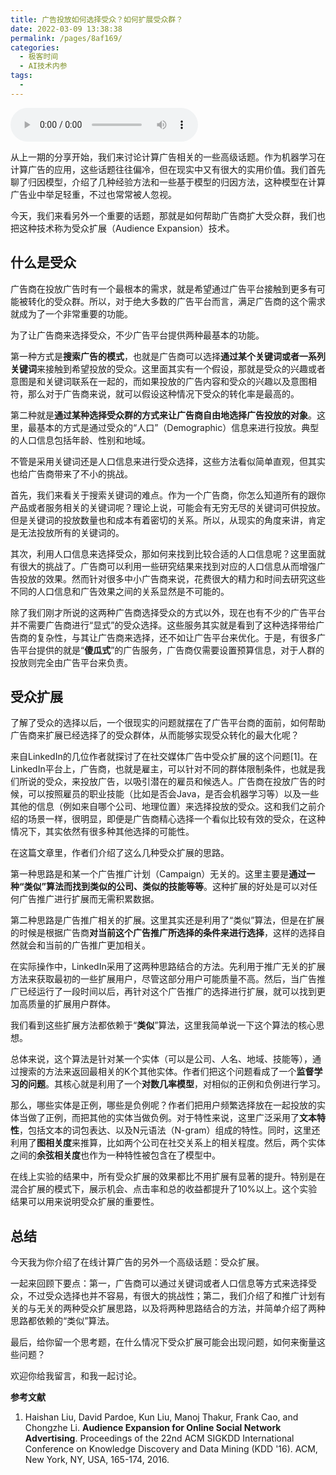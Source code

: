 ```yaml
---
title: 广告投放如何选择受众？如何扩展受众群？
date: 2022-03-09 13:38:38
permalink: /pages/8af169/
categories:
  - 极客时间
  - AI技术内参
tags:
  - 
---
```

<audio title="095.广告投放如何选择受众？如何扩展受众群？" src="https://static001.geekbang.org/resource/audio/bb/f2/bb3ec916d71d0714dd51f6f2accc16f2.mp3" controls="controls"></audio> 
<p>从上一期的分享开始，我们来讨论计算广告相关的一些高级话题。作为机器学习在计算广告的应用，这些话题往往偏冷，但在现实中又有很大的实用价值。我们首先聊了归因模型，介绍了几种经验方法和一些基于模型的归因方法，这种模型在计算广告业中举足轻重，不过也常常被人忽视。</p><p>今天，我们来看另外一个重要的话题，那就是如何帮助广告商扩大受众群，我们也把这种技术称为<span class="orange">受众扩展</span>（Audience Expansion）技术。</p><h2>什么是受众</h2><p>广告商在投放广告时有一个最根本的需求，就是希望通过广告平台接触到更多有可能被转化的受众群。所以，对于绝大多数的广告平台而言，满足广告商的这个需求就成为了一个非常重要的功能。</p><p>为了让广告商来选择受众，不少广告平台提供两种最基本的功能。</p><p>第一种方式是<strong>搜索广告的模式</strong>，也就是广告商可以选择<strong>通过某个关键词或者一系列关键词</strong>来接触到希望投放的受众。这里面其实有一个假设，那就是受众的兴趣或者意图是和关键词联系在一起的，而如果投放的广告内容和受众的兴趣以及意图相符，那么对于广告商来说，就可以假设这种情况下受众的转化率是最高的。</p><p>第二种就是<strong>通过某种选择受众群的方式来让广告商自由地选择广告投放的对象</strong>。这里，最基本的方式是通过受众的“人口”（Demographic）信息来进行投放。典型的人口信息包括年龄、性别和地域。</p><!-- [[[read_end]]] --><p>不管是采用关键词还是人口信息来进行受众选择，这些方法看似简单直观，但其实也给广告商带来了不小的挑战。</p><p>首先，我们来看关于搜索关键词的难点。作为一个广告商，你怎么知道所有的跟你产品或者服务相关的关键词呢？理论上说，可能会有无穷无尽的关键词可供投放。但是关键词的投放数量也和成本有着密切的关系。所以，从现实的角度来讲，肯定是无法投放所有的关键词的。</p><p>其次，利用人口信息来选择受众，那如何来找到比较合适的人口信息呢？这里面就有很大的挑战了。广告商可以利用一些研究结果来找到对应的人口信息从而增强广告投放的效果。然而针对很多中小广告商来说，花费很大的精力和时间去研究这些不同的人口信息和广告效果之间的关系显然是不可能的。</p><p>除了我们刚才所说的这两种广告商选择受众的方式以外，现在也有不少的广告平台并不需要广告商进行“显式”的受众选择。这些服务其实就是看到了这种选择带给广告商的复杂性，与其让广告商来选择，还不如让广告平台来优化。于是，有很多广告平台提供的就是“<strong>傻瓜式</strong>”的广告服务，广告商仅需要设置预算信息，对于人群的投放则完全由广告平台来负责。</p><h2>受众扩展</h2><p>了解了受众的选择以后，一个很现实的问题就摆在了广告平台商的面前，如何帮助广告商来扩展已经选择了的受众群体，从而能够实现受众转化的最大化呢？</p><p>来自LinkedIn的几位作者就探讨了在社交媒体广告中受众扩展的这个问题[1]。在LinkedIn平台上，广告商，也就是雇主，可以针对不同的群体限制条件，也就是我们所说的受众，来投放广告，以吸引潜在的雇员和候选人。广告商在投放广告的时候，可以按照雇员的职业技能（比如是否会Java，是否会机器学习等）以及一些其他的信息（例如来自哪个公司、地理位置）来选择投放的受众。这和我们之前介绍的场景一样，很明显，即便是广告商精心选择一个看似比较有效的受众，在这种情况下，其实依然有很多种其他选择的可能性。</p><p>在这篇文章里，作者们介绍了这么几种受众扩展的思路。</p><p>第一种思路是和某一个广告推广计划（Campaign）无关的。这里主要是<strong>通过一种“类似”算法而找到类似的公司、类似的技能等等</strong>。这种扩展的好处是可以对任何广告推广进行扩展而无需积累数据。</p><p>第二种思路是广告推广相关的扩展。这里其实还是利用了“类似”算法，但是在扩展的时候是根据广告商<strong>对当前这个广告推广所选择的条件来进行选择</strong>，这样的选择自然就会和当前的广告推广更加相关。</p><p>在实际操作中，LinkedIn采用了这两种思路结合的方法。先利用于推广无关的扩展方法来获取最初的一些扩展用户，尽管这部分用户可能质量不高。然后，当广告推广已经运行了一段时间以后，再针对这个广告推广的选择进行扩展，就可以找到更加高质量的扩展用户群体。</p><p>我们看到这些扩展方法都依赖于“<strong>类似</strong>”算法，这里我简单说一下这个算法的核心思想。</p><p>总体来说，这个算法是针对某一个实体（可以是公司、人名、地域、技能等），通过搜索的方法来返回最相关的K个其他实体。作者们把这个问题看成了一个<strong>监督学习的问题</strong>。其核心就是利用了一个<strong>对数几率模型</strong>，对相似的正例和负例进行学习。</p><p>那么，哪些实体是正例，哪些是负例呢？作者们把用户频繁选择放在一起投放的实体当做了正例，而把其他的实体当做负例。对于特性来说，这里广泛采用了<strong>文本特性</strong>，包括文本的词包表达、以及N元语法（N-gram）组成的特性。同时，这里还利用了<strong>图相关度</strong>来推算，比如两个公司在社交关系上的相关程度。然后，两个实体之间的<strong>余弦相关度</strong>也作为一种特性被包含在了模型中。</p><p>在线上实验的结果中，所有受众扩展的效果都比不用扩展有显著的提升。特别是在混合扩展的模式下，展示机会、点击率和总的收益都提升了10%以上。这个实验结果可以用来说明受众扩展的重要性。</p><h2>总结</h2><p>今天我为你介绍了在线计算广告的另外一个高级话题：受众扩展。</p><p>一起来回顾下要点：第一，广告商可以通过关键词或者人口信息等方式来选择受众，不过受众选择也并不容易，有很大的挑战性；第二，我们介绍了和推广计划有关的与无关的两种受众扩展思路，以及将两种思路结合的方法，并简单介绍了两种思路都依赖的“类似”算法。</p><p>最后，给你留一个思考题，在什么情况下受众扩展可能会出现问题，如何来衡量这些问题？</p><p>欢迎你给我留言，和我一起讨论。</p><p><strong>参考文献</strong></p><ol>
<li>Haishan Liu, David Pardoe, Kun Liu, Manoj Thakur, Frank Cao, and Chongzhe Li. <strong>Audience Expansion for Online Social Network Advertising</strong>. Proceedings of the 22nd ACM SIGKDD International Conference on Knowledge Discovery and Data Mining (KDD '16). ACM, New York, NY, USA, 165-174, 2016.</li>
</ol><p></p>